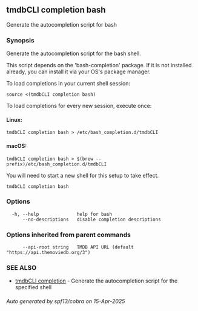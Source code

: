## tmdbCLI completion bash

Generate the autocompletion script for bash

### Synopsis

Generate the autocompletion script for the bash shell.

This script depends on the 'bash-completion' package.
If it is not installed already, you can install it via your OS's package manager.

To load completions in your current shell session:

	source <(tmdbCLI completion bash)

To load completions for every new session, execute once:

#### Linux:

	tmdbCLI completion bash > /etc/bash_completion.d/tmdbCLI

#### macOS:

	tmdbCLI completion bash > $(brew --prefix)/etc/bash_completion.d/tmdbCLI

You will need to start a new shell for this setup to take effect.


```
tmdbCLI completion bash
```

### Options

```
  -h, --help              help for bash
      --no-descriptions   disable completion descriptions
```

### Options inherited from parent commands

```
      --api-root string   TMDB API URL (default "https://api.themoviedb.org/3")
```

### SEE ALSO

* [tmdbCLI completion](tmdbCLI_completion.md)	 - Generate the autocompletion script for the specified shell

###### Auto generated by spf13/cobra on 15-Apr-2025
